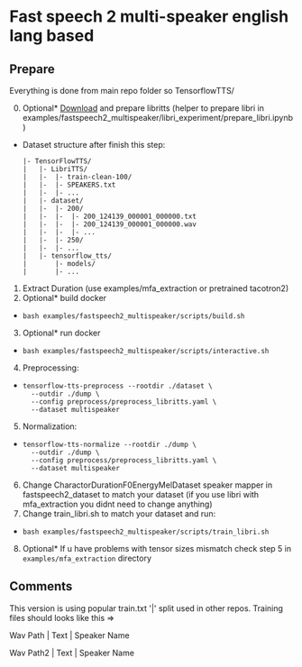 # Fast speech 2 multi-speaker english lang based

## Prepare
Everything is done from main repo folder so TensorflowTTS/

0. Optional* [Download](http://www.openslr.org/60/) and prepare libritts (helper to prepare libri in examples/fastspeech2_multispeaker/libri_experiment/prepare_libri.ipynb)
- Dataset structure after finish this step:
    ```
    |- TensorFlowTTS/
    |   |- LibriTTS/
    |   |-  |- train-clean-100/
    |   |-  |- SPEAKERS.txt
    |   |-  |- ...
    |   |- dataset/
    |   |-  |- 200/
    |   |-  |-  |- 200_124139_000001_000000.txt
    |   |-  |-  |- 200_124139_000001_000000.wav
    |   |-  |-  |- ...
    |   |-  |- 250/
    |   |-  |- ...
    |   |- tensorflow_tts/
    |       |- models/
    |       |- ...
    ``` 
1. Extract Duration (use examples/mfa_extraction or pretrained tacotron2) 
2. Optional* build docker 
- ```
  bash examples/fastspeech2_multispeaker/scripts/build.sh
  ```
3. Optional* run docker
- ```
  bash examples/fastspeech2_multispeaker/scripts/interactive.sh
  ```
4. Preprocessing:
- ```
  tensorflow-tts-preprocess --rootdir ./dataset \
    --outdir ./dump \
    --config preprocess/preprocess_libritts.yaml \
    --dataset multispeaker
  ```

5. Normalization:
- ```
  tensorflow-tts-normalize --rootdir ./dump \
    --outdir ./dump \
    --config preprocess/preprocess_libritts.yaml \
    --dataset multispeaker
  ```

6. Change CharactorDurationF0EnergyMelDataset speaker mapper in fastspeech2_dataset to match your dataset (if you use libri with mfa_extraction you didnt need to change anything)
7. Change train_libri.sh to match your dataset and run:
- ```
  bash examples/fastspeech2_multispeaker/scripts/train_libri.sh
  ```
8. Optional* If u have problems with tensor sizes mismatch check step 5 in `examples/mfa_extraction` directory

## Comments

This version is using popular train.txt '|' split used in other repos. Training files should looks like this =>

Wav Path | Text | Speaker Name

Wav Path2 | Text | Speaker Name

